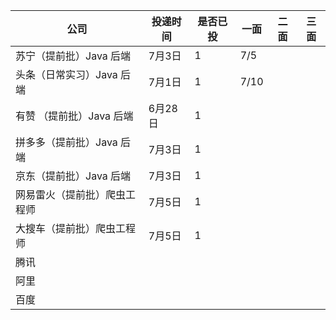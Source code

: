 | 公司                         | 投递时间 | 是否已投 | 一面 | 二面 | 三面 |
| ---------------------------- | -------- | -------- | ---- | ---- | ---- |
| 苏宁（提前批）Java 后端      | 7月3日   | 1        | 7/5  |      |      |
| 头条（日常实习）Java 后端    | 7月1日   | 1        | 7/10 |      |      |
| 有赞 （提前批）Java 后端     | 6月28日  | 1        |      |      |      |
| 拼多多（提前批）Java 后端    | 7月3日   | 1        |      |      |      |
| 京东（提前批）Java 后端      | 7月3日   | 1        |      |      |      |
| 网易雷火（提前批）爬虫工程师 | 7月5日   | 1        |      |      |      |
| 大搜车（提前批）爬虫工程师   | 7月5日   | 1        |      |      |      |
| 腾讯                         |          |          |      |      |      |
| 阿里                         |          |          |      |      |      |
| 百度                         |          |          |      |      |      |


